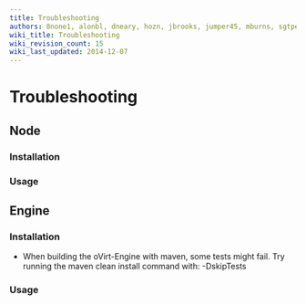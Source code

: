```yaml
---
title: Troubleshooting
authors: 8none1, alonbl, dneary, hozn, jbrooks, jumper45, mburns, sgtpepper, tscofield
wiki_title: Troubleshooting
wiki_revision_count: 15
wiki_last_updated: 2014-12-07
---
```


# Troubleshooting

## Node

### Installation

### Usage

## Engine

### Installation

* When building the oVirt-Engine with maven, some tests might fail. Try running the maven clean install command with: -DskipTests

### Usage
